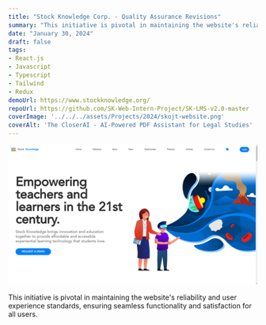 ```yaml
---
title: "Stock Knowledge Corp. - Quality Assurance Revisions"
summary: "This initiative is pivotal in maintaining the website's reliability and user experience standards, ensuring seamless functionality and satisfaction for all users."
date: "January 30, 2024"
draft: false
tags:
- React.js
- Javascript
- Typescript
- Tailwind
- Redux
demoUrl: https://www.stockknowledge.org/
repoUrl: https://github.com/SK-Web-Intern-Project/SK-LMS-v2.0-master
coverImage: '../../../assets/Projects/2024/skojt-website.png'
coverAlt: 'The CloserAI - AI-Powered PDF Assistant for Legal Studies'
---
```


![coverImage](../../../assets/Projects/2024/skojt-website.png)

This initiative is pivotal in maintaining the website's reliability and user experience standards, ensuring seamless functionality and satisfaction for all users.